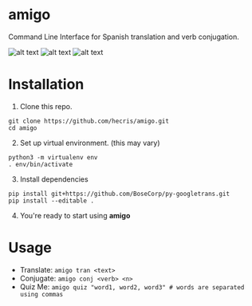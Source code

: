# amigo
Command Line Interface for Spanish translation and verb conjugation.  

![alt text](https://github.com/hecris/amigo/blob/master/screenshots/conjugate.gif?raw=true)
![alt text](https://github.com/hecris/amigo/blob/master/screenshots/translate.gif?raw=true)
![alt text](https://github.com/hecris/amigo/blob/master/screenshots/quiz.gif?raw=true)

# Installation

1) Clone this repo.
```
git clone https://github.com/hecris/amigo.git
cd amigo
```
2) Set up virtual environment. (this may vary)
```
python3 -m virtualenv env
. env/bin/activate
```
3) Install dependencies
```
pip install git+https://github.com/BoseCorp/py-googletrans.git
pip install --editable .
```
4) You're ready to start using **amigo**

# Usage
* Translate: `amigo tran <text>`
* Conjugate: `amigo conj <verb> <n>`
* Quiz Me: `amigo quiz "word1, word2, word3" # words are separated using commas`
